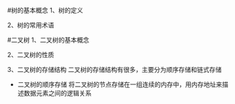 #树的基本概念
1、树的定义

2、树的常用术语


#二叉树
1、二叉树的基本概念

2、二叉树的性质

3、二叉树的存储结构
二叉树的存储结构有很多，主要分为顺序存储和链式存储

* 二叉树的顺序存储
将二叉树的节点存储在一组连续的内存中，用内存地址来描述数据元素之间的逻辑关系
